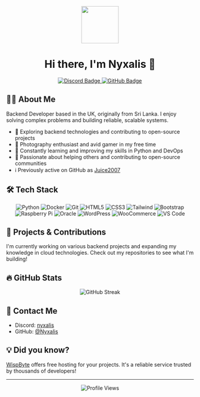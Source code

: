<div id="header" align="center">
  <img src="https://media2.giphy.com/media/hUIn2yoj36JkzmEdE2/giphy.gif" width="100"/>
  <h1>Hi there, I'm Nyxalis 👋</h1>
  <div>
    <a href="https://discord.com/users/741337166172389407">
      <img src="https://img.shields.io/badge/Discord-nyxalis-5865F2?style=for-the-badge&logo=discord&logoColor=white" alt="Discord Badge"/>
    </a>
    <a href="https://github.com/Nyxalis">
      <img src="https://img.shields.io/badge/GitHub-Nyxalis-181717?style=for-the-badge&logo=github&logoColor=white" alt="GitHub Badge"/>
    </a>
  </div>
</div>

## 👨‍💻 About Me

Backend Developer based in the UK, originally from Sri Lanka. I enjoy solving complex problems and building reliable, scalable systems.

- 🔭 Exploring backend technologies and contributing to open-source projects
- 📸 Photography enthusiast and avid gamer in my free time
- 🌱 Constantly learning and improving my skills in Python and DevOps
- 🤝 Passionate about helping others and contributing to open-source communities
- ℹ️ Previously active on GitHub as [Juice2007](https://github.com/Juice2007)

## 🛠️ Tech Stack

<div align="center">
  <img src="https://img.shields.io/badge/Python-3776AB?style=for-the-badge&logo=python&logoColor=white" alt="Python"/>
  <img src="https://img.shields.io/badge/Docker-2496ED?style=for-the-badge&logo=docker&logoColor=white" alt="Docker"/>
  <img src="https://img.shields.io/badge/Git-F05032?style=for-the-badge&logo=git&logoColor=white" alt="Git"/>
  <img src="https://img.shields.io/badge/HTML5-E34F26?style=for-the-badge&logo=html5&logoColor=white" alt="HTML5"/>
  <img src="https://img.shields.io/badge/CSS3-1572B6?style=for-the-badge&logo=css3&logoColor=white" alt="CSS3"/>
  <img src="https://img.shields.io/badge/Tailwind_CSS-38B2AC?style=for-the-badge&logo=tailwind-css&logoColor=white" alt="Tailwind"/>
  <img src="https://img.shields.io/badge/Bootstrap-7952B3?style=for-the-badge&logo=bootstrap&logoColor=white" alt="Bootstrap"/>
  <img src="https://img.shields.io/badge/Raspberry_Pi-A22846?style=for-the-badge&logo=raspberry-pi&logoColor=white" alt="Raspberry Pi"/>
  <img src="https://img.shields.io/badge/Oracle-F80000?style=for-the-badge&logo=oracle&logoColor=white" alt="Oracle"/>
  <img src="https://img.shields.io/badge/WordPress-21759B?style=for-the-badge&logo=wordpress&logoColor=white" alt="WordPress"/>
  <img src="https://img.shields.io/badge/WooCommerce-96588A?style=for-the-badge&logo=woocommerce&logoColor=white" alt="WooCommerce"/>
  <img src="https://img.shields.io/badge/VS_Code-007ACC?style=for-the-badge&logo=visual-studio-code&logoColor=white" alt="VS Code"/>
</div>

## 🚀 Projects & Contributions

I'm currently working on various backend projects and expanding my knowledge in cloud technologies. Check out my repositories to see what I'm building!

## 🔥 GitHub Stats

<div align="center">
  <img src="http://github-readme-streak-stats.herokuapp.com?user=Nyxalis&theme=dark&background=000000" alt="GitHub Streak" />
</div>

## 📨 Contact Me

- Discord: [nyxalis](https://discord.com/users/741337166172389407)
- GitHub: [@Nyxalis](https://github.com/Nyxalis)

## 💡 Did you know?

[WispByte](https://wispbyte.com/) offers free hosting for your projects. It's a reliable service trusted by thousands of developers!

---

<div align="center">
  <img src="https://komarev.com/ghpvc/?username=Nyxalis&style=flat-square&color=blue" alt="Profile Views"/>
</div>
